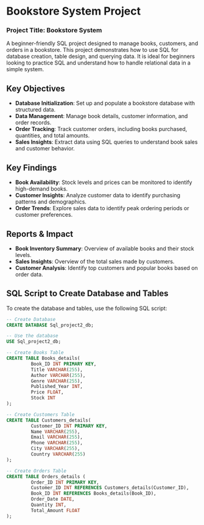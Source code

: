 # Bookstore System Project

### Project Title: Bookstore System

A beginner-friendly SQL project designed to manage books, customers, and orders in a bookstore. This project demonstrates how to use SQL for database creation, table design, and querying data. It is ideal for beginners looking to practice SQL and understand how to handle relational data in a simple system.

## Key Objectives
- **Database Initialization**: Set up and populate a bookstore database with structured data.
- **Data Management**: Manage book details, customer information, and order records.
- **Order Tracking**: Track customer orders, including books purchased, quantities, and total amounts.
- **Sales Insights**: Extract data using SQL queries to understand book sales and customer behavior.

## Key Findings
- **Book Availability**: Stock levels and prices can be monitored to identify high-demand books.
- **Customer Insights**: Analyze customer data to identify purchasing patterns and demographics.
- **Order Trends**: Explore sales data to identify peak ordering periods or customer preferences.

## Reports & Impact
- **Book Inventory Summary**: Overview of available books and their stock levels.
- **Sales Insights**: Overview of the total sales made by customers.
- **Customer Analysis**: Identify top customers and popular books based on order data.

## SQL Script to Create Database and Tables

To create the database and tables, use the following SQL script:

```sql
-- Create Database 
CREATE DATABASE Sql_project2_db;

-- Use the database
USE Sql_project2_db;

-- Create Books Table
CREATE TABLE Books_details(
         Book_ID INT PRIMARY KEY,
         Title VARCHAR(255),
         Author VARCHAR(255),
         Genre VARCHAR(255),
         Published_Year INT,
         Price FLOAT,
         Stock INT
);

-- Create Customers Table
CREATE TABLE Customers_details(
         Customer_ID INT PRIMARY KEY,
         Name VARCHAR(255),
         Email VARCHAR(255),
         Phone VARCHAR(255),
         City VARCHAR(255),
         Country VARCHAR(255)
);

-- Create Orders Table
CREATE TABLE Orders_details (
         Order_ID INT PRIMARY KEY,
         Customer_ID INT REFERENCES Customers_details(Customer_ID),
         Book_ID INT REFERENCES Books_details(Book_ID),
         Order_Date DATE,
         Quantity INT,
         Total_Amount FLOAT
);
